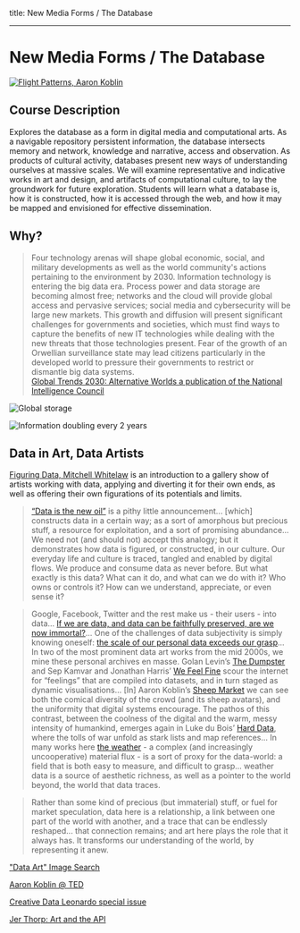 title: New Media Forms / The Database

---

# New Media Forms / The Database

[![Flight Patterns, Aaron Koblin](http://users.design.ucla.edu/%7Eakoblin/work/faa/interpolated/us1.jpg)](http://users.design.ucla.edu/%7Eakoblin/work/faa/index.html)

## Course Description

Explores the database as a form in digital media and computational arts. As a navigable repository persistent information, the database intersects memory and network, knowledge and narrative, access and observation. As products of cultural activity, databases present new ways of understanding ourselves at massive scales. We will examine representative and indicative works in art and design, and artifacts of computational culture, to lay the groundwork for future exploration. Students will learn what a database is, how it is constructed, how it is accessed through the web, and how it may be mapped and envisioned for effective dissemination.

## Why?

> Four technology arenas will shape global economic, social, and military developments as well as the world community's actions pertaining to the environment by 2030. Information technology is entering the big data era. Process power and data storage are becoming almost free; networks and the cloud will provide global access and pervasive services; social media and cybersecurity will be large new markets. This growth and diffusion will present significant challenges for governments and societies, which must find ways to capture the benefits of new IT technologies while dealing with the new threats that those technologies present. Fear of the growth of an Orwellian surveillance state may lead citizens particularly in the developed world to pressure their governments to restrict or dismantle big data systems.   
[Global Trends 2030: Alternative Worlds a publication of the National Intelligence Council](http://www.dni.gov/files/documents/GlobalTrends_2030.pdf)

![Global storage](http://www.bretswanson.com/wp-content/uploads/2011/02/GR2011021100614.jpg)

![Information doubling every 2 years](http://rack.3.mshcdn.com/media/ZgkyMDEyLzEyLzA0L2Q5L01hc2hhYmxlX1plLmJXTS5wbmcKcAl0aHVtYgkxMjAweDk2MDA-/c78ff003/e8c/Mashable_Zettabytes-Data-Compare_Infographic_640.png)

## Data in Art, Data Artists

[Figuring Data, Mitchell Whitelaw](http://teemingvoid.blogspot.ca/2013/06/figuring-data-datascape-catalog-essay.html) is an introduction to a gallery show of artists working with data, applying and diverting it for their own ends, as well as offering their own figurations of its potentials and limits. 

> [“Data is the new oil”](http://www.forbes.com/sites/perryrotella/2012/04/02/is-data-the-new-oil/) is a pithy little announcement... [which] constructs data in a certain way; as a sort of amorphous but precious stuff, a resource for exploitation, and a sort of promising abundance... We need not (and should not) accept this analogy; but it demonstrates how data is figured, or constructed, in our culture. Our everyday life and culture is traced, tangled and enabled by digital flows. We produce and consume data as never before. But what exactly is this data? What can it do, and what can we do with it? Who owns or controls it? How can we understand, appreciate, or even sense it?

> Google, Facebook, Twitter and the rest make us - their users - into data... [If we are data, and data can be faithfully preserved, are we now immortal?](http://dialogue.media-culture.org.au/students/jordan-lane)... One of the challenges of data subjectivity is simply knowing oneself: [the scale of our personal data exceeds our grasp](http://christopherbaker.net/projects/mymap/)... In two of the most prominent data art works from the mid 2000s, we mine these personal archives en masse. Golan Levin’s [The Dumpster](http://artport.whitney.org/commissions/thedumpster/dumpster.shtml) and Sep Kamvar and Jonathan Harris’ [We Feel Fine](http://www.number27.org/wefeelfine) scour the internet for “feelings” that are compiled into datasets, and in turn staged as dynamic visualisations... [In] Aaron Koblin’s [Sheep Market](http://www.aaronkoblin.com/work/thesheepmarket/) we can see  both the comical diversity of the crowd (and its sheep avatars), and the uniformity that digital systems encourage. The pathos of this contrast, between the coolness of the digital and the warm, messy intensity of humankind, emerges again in Luke du Bois’ [Hard Data](http://turbulence.org/Works/harddata/), where the tolls of war unfold as stark lists and map references... In many works here [the weather](http://hint.fm/wind/) - a complex (and increasingly uncooperative) material flux - is a sort of proxy for the data-world: a field that is both easy to measure, and difficult to grasp... weather data is a source of aesthetic richness, as well as a pointer to the world beyond, the world that data traces. 

> Rather than some kind of precious (but immaterial) stuff, or fuel for market speculation, data here is a relationship, a link between one part of the world with another, and a trace that can be endlessly reshaped... that connection remains; and art here plays the role that it always has. It transforms our understanding of the world, by representing it anew.

["Data Art" Image Search](https://www.google.ca/search?q=data+art&rls=en&source=lnms&tbm=isch&sa=X)

[Aaron Koblin @ TED](http://www.ted.com/talks/aaron_koblin?language=en)

[Creative Data Leonardo special issue](http://www.leonardo.info/LEA/CreativeData/CreativeData.html)

[Jer Thorp: Art and the API](http://blog.blprnt.com/blog/blprnt/art-and-the-api)
